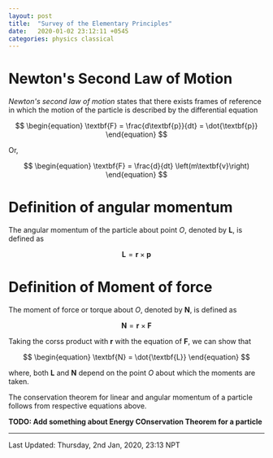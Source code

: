 ```yaml
---
layout: post
title:  "Survey of the Elementary Principles"
date:   2020-01-02 23:12:11 +0545
categories: physics classical
---
```

<script type="text/javascript" async
  src="https://cdnjs.cloudflare.com/ajax/libs/mathjax/2.7.5/MathJax.js?config=TeX-MML-AM_CHTML">
</script>

<script type="text/x-mathjax-config">
    MathJax.Hub.Config({
      TeX: { equationNumbers: { autoNumber: "AMS" } }
    });
</script>

# Newton's Second Law of Motion

*Newton's second law of motion* states that there exists frames of reference in which the motion of the particle is described by the differential equation

$$
\begin{equation}
\textbf{F} = \frac{d\textbf{p}}{dt} = \dot{\textbf{p}}
\end{equation}
$$

Or,

$$
\begin{equation}
\textbf{F} = \frac{d}{dt} \left(m\textbf{v}\right)
\end{equation}
$$

# Definition of angular momentum

The angular momentum of the particle about point *O*, denoted by **L**, is defined as

$$
\begin{equation}
\textbf{L} = \textbf{r} \times {\textbf{p}}
\end{equation}
$$

# Definition of Moment of force

The moment of force or torque about *O*, denoted by **N**, is defined as

$$
\begin{equation}
\textbf{N} = \textbf{r} \times {\textbf{F}}
\end{equation}
$$

Taking the corss product with **r** with the equation of **F**, we can show that

$$
\begin{equation}
\textbf{N} = \dot{\textbf{L}}
\end{equation}
$$

where, both **L** and **N** depend on the point *O* about which the moments are taken.

The conservation theorem for linear and angular momentum of a particle follows from respective equations above.


**TODO: Add something about Energy COnservation Theorem for a particle**





----------
Last Updated: Thursday, 2nd Jan, 2020, 23:13 NPT
